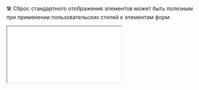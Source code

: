 🛠 Сброс стандартного отображения элементов может быть полезным при применении пользовательских стилей к элементам форм:

<iframe title="Название — appearance — Дока" src="../demos/ezhkov-eYBmqWm/"></iframe>
